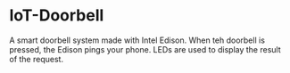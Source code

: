 # IoT-Doorbell
A smart doorbell system made with Intel Edison. When teh doorbell is pressed, the Edison pings your phone. LEDs are used to 
display the result of the request.
